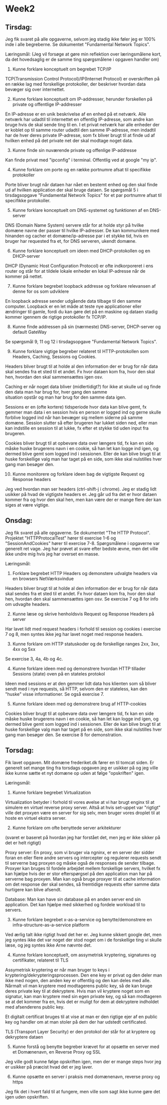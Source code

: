 # Week2
 
## Tirsdag:

Jeg fik svaret på alle opgaverne, selvom jeg stadig ikke føler jeg er 100% inde i alle begreberne. Se dokumentet "Fundamental Network Topics".

Læringsmål:
 (Jeg vil forsøge at gøre min reflektion over læringsmålene kort, da det hovedsaglig er de samme ting spørgsmålene i opgaven handler om)
 
 1) Kunne forklare konceptuelt om begrebet TCP/IP
 
 TCP(Transmission Control Protocol)/IP(Internet Protocol) er overskriften på en række lag med forskellige protokoller, der beskriver
 hvordan data bevæger sig over internettet.
 
 2) Kunne forklare konceptuelt om IP-addresser, herunder forskellen på private og offentlige IP-addresser
 
 En IP-adresse er en unik beskrivelse af en enhed på et netværk. Alle netværk har udadtil til internettet en offentlig IP-adresse, som
 andre kan bruge hvis de skal sende ting til en. I et privat netværk har alle enheder der er koblet op til samme router udadtil den samme
 IP-adresse, men indadtil har de hver deres private IP-adresse, som fx bliver brugt til at finde ud af hvilken enhed på det private net
 der skal modtage noget data.
 
 3) Kunne finde sin nuværende private og offenlige IP-addresse
 
 Kan finde privat med "ipconfig" i terminal. Offentlig ved at google "my ip".
 
 4) Kunne forklare om porte og en række portnumre afsat til specifikke protokoller
 
 Porte bliver brugt når dataen har nået en bestemt enhed og den skal finde ud af hvilken application der skal bruge dataen.
 Se spørgsmål 5 i tirsdagsopgave "Fundamental Network Topics" for et par portnumre afsat til specifikke protokoller.
 
 5) Kunne forklare konceptuelt om DNS-systemet og funktionen af en DNS-server
 
 DNS (Domain Name System) servere står for at holde styr på hvilke domæne navne der passer til hvilke IP-adresser. De kan kommunikere
 med hinanden og cacher et domæne/ip-adresse par i et stykke tid, hvis en bruger har requested fra et, for DNS serveren, ukendt domæne.
 
 6) Kunne forklare konceptuelt om ideen med DHCP-protokollen og en DHCP-server
 
 DHCP (Dynamic Host Configuration Protocol) er ofte indkorporeret i ens router og står for at tildele lokale enheder en lokal IP-adresse
 når de kommer på nettet.
 
 7) Kunne forklare begrebet loopback addresse og forklare relevansen af denne for os som udviklere
 
 En loopback adresse sender udgående data tilbage til den samme computer. Loopback er en let måde at teste nye applicationer eller
 ændringer til gamle, fordi du kan gøre det på en maskine og dataen stadig kommer igennem de rigtige protokoller fx TCP/IP.
 
 8) Kunne finde addressen på sin (nærmeste) DNS-server, DHCP-server og default GateWay
 
 Se spørgsmål 9, 11 og 12 i tirsdagsopgave "Fundamental Network Topics".
 
 9) Kunne forklare vigtige begreber relateret til HTTP-protokollen som Headers, Caching, Sessions og Cookies.
 
 Headers bliver brugt til at holde al den information der er brug for når data skal sendes fra et sted til et andet. Fx hvor dataen
 kom fra, hvor den skal hen, hvordan den skal sammensættes igen osv.
 
 Caching er når noget data bliver (midlertidigt?) for ikke at skulle ud og finde den data man har brug for, hver gang den samme     
 situation opstår og man har brug for den samme data igen.
 
 Sessions er en (ofte kortere) tidsperiode hvor data kan blive gemt, fx gemmer man data i en session hvis en person er logged ind og 
 gerne skulle forblive logged ind når han bevæger sig mellem siderne på samme domæne. Session slutter så efter brugeren har lukket siden
 ned, eller man kan indstille en session til at lukke, fx efter et stykke tid uden input fra brugeren.
 
 Cookies bliver brugt til at opbevare data over længere tid, fx kan en side måske huske brugerens navn i en cookie, så han let kan
 logge ind igen, og dermed blive gemt som logged ind i sessionen. Eller de kan blive brugt til at huske forskellige valg man har taget på en side, som ikke skal nulstilles hver gang man besøger den.
 
 10) Kunne monitorere og forklare ideen bag de vigtigste Request og Response headers
 
 Jeg ved hvordan man ser headers (ctrl-shift-j i chrome). Jeg er stadig lidt usikker på hvad de vigtigste headers er. Jeg går ud fra det
 er hvor dataen kommer fra og hvor den skal hen, men kan være der er mange flere der kan siges at være vigtige.
 
 ## Onsdag:
 
 Jeg fik svaret på alle opgaverne. Se dokumentet "The HTTP Protocol". Projektet "HTTPProtocalTest" hører til exercise 1-6 og 
 "SessionAndCookies" hører til exercise 7-8. Spørgsmålene i opgaverne var generelt ret vage. Jeg har prøvet at svare efter bedste ævne,
 men det ville ikke undre mig hvis jeg har overset en masse.
 
 Læringsmål:
 
 1) Forklare begrebet HTTP Headers og demonstere udvalgte headers via en browsers NetVærksvindue
 
 Headers bliver brugt til at holde al den information der er brug for når data skal sendes fra et sted til et andet. Fx hvor dataen
 kom fra, hvor den skal hen, hvordan den skal sammensættes igen osv. Se exercise 7 og 8 for info om udvaglte headers. 
 
 2) Kunne læse og skrive henholdsvis Request og Response Headers på server
 
 Har lavet lidt med request headers i forhold til session og cookies i exercise 7 og 8, men syntes ikke jeg har lavet noget med response
 headers.
 
 3) Kunne forklare om HTTP statuskoder og de forskellige ranges 2xx, 3xx, 4xx og 5xx
 
 Se exercise 3, 4a, 4b og 4c.
 
 4) Kunne forklare ideen med og demonstrere hvordan HTTP tillader Sessions (state) oven på en stateles protokol
 
 Ideen med sessions er at den gemmer lidt data hos klienten som så bliver sendt med i nye requests, så HTTP, selvom den er stateless,
 kan den "huske" visse informationer. Se også exercise 7.
 
 5) Kunne forklare ideen med og demonstrere brug af HTTP-cookies
 
 Cookies bliver brugt til at opbevare data over længere tid, fx kan en side måske huske brugerens navn i en cookie, så han let kan
 logge ind igen, og dermed blive gemt som logged ind i sessionen. Eller de kan blive brugt til at huske forskellige valg man har taget  på en side, som ikke skal nulstilles hver gang man besøger den. Se exercise 8 for demonstration.
 
 ## Torsdag:
 Fik lavet opgaven. Mit domæne frederiket.dk fører en til tomcat siden. Er generelt set mange ting fra torsdags opgaven jeg er usikker på og jeg ville ikke kunne sætte et nyt domæne op uden at følge "opskriften" igen.
 
 Læringsmål:
 
 1) Kunne forklare begrebet Virtualization
 
 Virtualization betyder i forhold til vores øvelse at vi har brugt enginx til at simulere en virtuel reverse proxy server.
 Altså at hvis set-uppet var "rigtigt" ville det proxyen være en server for sig selv, men bruger vores droplet til at hoste en virtuel
 ekstra server.
 
 2) Kunne forklare om ofte benyttede server arkitekturer
 
 (svaret er baseret på hvordan jeg har forstået det, men jeg er ikke sikker på det er helt rigtigt)
 
 Proxy server:
 En proxy, som vi bruger via ngninx, er en server der sidder foran en eller flere andre servers og intercepter og regulerer
 requests sendt til serverne bag proxyen og måske også de responses de sender tilbage. Proxyer kan bruges til fordele arbejdet mellem forskellige servers, hvilket fx kan hjælpe hvis der er stor efterspørgsel på den application man har på serverne bag proxyen. Man kan også bruge proxyer til at cache information om det response der skal sendes, så fremtidige requests efter samme data hurtigere kan blive afsendt.
 
 Database:
 Man kan have sin database på en anden server end sin application. Det kan hjælpe med sikkerhed og fordele workload til to servers.
 
 3) Kunne forklare begrebet x-as-a-service og benytte/demonstrere en infra-structure-as-a-service platform
 
 Ved ærlig talt ikke rigtigt hvad det her er. Jeg kunne sikkert google det, men jeg syntes ikke det var noget der stod noget om i de forskellige ting vi skulle læse, og jeg syntes ikke Arne nævnte det.
 
 4) Kunne forklare konceptuelt, om assymetrisk kryptering, signatures og certifikater, relateret til TLS
 
 Assymetrisk kryptering er når man bruger to keys i kryptering/dekrypteringsprocessen. Den ene key er privat og den deler man ikke med nogen, den anden key er offentlig og den kan deles med alle. Nårmalt vil man kryptere med modtagerens public key, så de kan bruge deres private key til at dekryptere. Hvis man vil kryptere noget som en signatur, kan man kryptere med sin egen private key, og så kan modtageren se at det kommer fra en, hvis det er muligt for dem at dekryptere indholdet med afsenderens public key.
 
 Et digitalt certificat bruges til at vise at man er den rigtige ejer af en public key og handler om at man stoler på dem der har udstedt certificated.
 
 TLS (Transport Layer Security) er den protokol der står for at kryptere og dekryptere dataen 
 
 5) Kunne forstå og benytte begreber krævet for at opsætte en server med et Domænenavn, en Reverse Proxy og SSL
 
 Jeg ville godt kunne følge opskriften igen, men der er mange steps hvor jeg er usikker på præcist hvad det er jeg laver.
 
 6) Kunne opsætte en server i praksis med domænenavn, reverse proxy og https
 
 Jeg fik det i hvert fald til at fungere, men ville som sagt ikke kunne gøre det igen uden opskriften.
